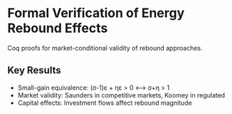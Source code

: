 # Formal Verification of Energy Rebound Effects

Coq proofs for market-conditional validity of rebound approaches.

## Key Results
- Small-gain equivalence: (σ-1)ε + ηε > 0 ⟷ σ+η > 1
- Market validity: Saunders in competitive markets, Koomey in regulated
- Capital effects: Investment flows affect rebound magnitude
